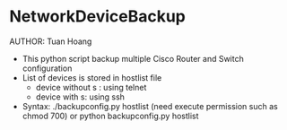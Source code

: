# NetworkDeviceBackup
AUTHOR: Tuan Hoang

- This python script backup multiple Cisco Router and Switch configuration
- List of devices is stored in hostlist file
	+ device without s : using telnet
	+ device with s: using ssh
- Syntax:
	./backupconfig.py hostlist (need execute permission such as chmod 700)
	or
	python backupconfig.py hostlist

